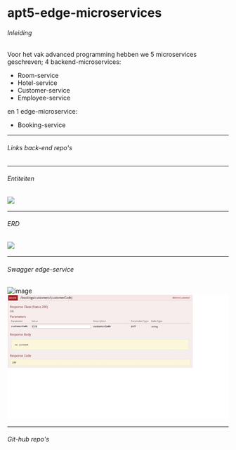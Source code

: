 # apt5-edge-microservices
###### Inleiding
Voor het vak advanced programming hebben we 5 microservices geschreven;
 4 backend-microservices:
   - Room-service
   - Hotel-service
   - Customer-service
   - Employee-service
   
 en 1 edge-microservice:
   - Booking-service
<hr>

###### Links back-end repo's

<hr>

###### Entiteiten
<img src="https://user-images.githubusercontent.com/45240855/100238437-7b63b600-2f30-11eb-930b-87c1874191ec.png" width="600" />
<hr>

###### ERD
<img src="https://user-images.githubusercontent.com/45235419/100239502-c3cfa380-2f31-11eb-9425-a9912681e8fe.JPG" width="700" />
<hr>

###### Swagger edge-service
![image](https://user-images.githubusercontent.com/45179544/98289953-3a1f5c80-1fa9-11eb-9d37-36dd563427d1.png)
<img src="/DocuPics/DeleteCustomer.png" />
<hr>

###### Git-hub repo's
